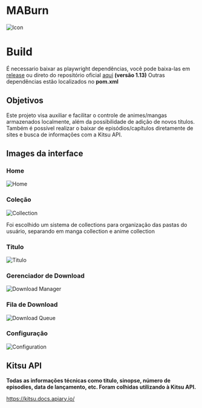 # MABurn

![Icon](https://i.imgur.com/7hjlHAW.png) 


# Build
É necessario baixar as playwright dependências, você pode baixa-las em [release](https://github.com/lucferreira-27/MABurn/releases/tag/v1.0.0-beta) ou direto do repositório oficial [aqui](https://github.com/microsoft/playwright-java) **(versão 1.13)**
Outras dependências estão localizados no **pom.xml**

## Objetivos

Este projeto visa auxiliar e facilitar o controle de animes/mangas armazenados localmente, além da possibilidade de adição de novos títulos. Também é possível realizar o baixar de episódios/capítulos diretamente de sites e busca de informações com a Kitsu API.

## Images da interface

### Home
![Home](https://i.ibb.co/CHqGL2S/Maburn-02.png)

### Coleção
![Collection](https://i.ibb.co/tXYpGtm/Maburn-04.png)

Foi escolhido um sistema de collections para organização das pastas do usuário, separando em manga collection e anime collection


### Titulo
![Titulo](https://i.ibb.co/9ZKyxBm/Maburn-05.png)


### Gerenciador de Download
![Download Manager](https://i.ibb.co/LYgNyVC/Maburn-06.png)


### Fila de Download
![Download Queue](https://i.ibb.co/PTKKTSQ/Maburn-01.png)


### Configuração
![Configuration](https://i.ibb.co/Xtnrs8R/Maburn-03.png)

## Kitsu API
**Todas as informações técnicas como titulo, sinopse, número de episodies, data de lançamento, etc. Foram colhidas utilizando à Kitsu API.**

https://kitsu.docs.apiary.io/
